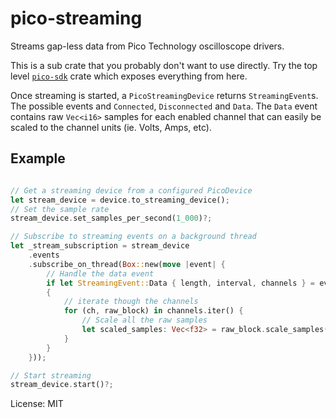 # pico-streaming

Streams gap-less data from Pico Technology oscilloscope drivers.

This is a sub crate that you probably don't want to use directly. Try the top level
[`pico-sdk`](https://crates.io/crates/pico-sdk) crate which exposes everything from here.

Once streaming is started, a `PicoStreamingDevice` returns `StreamingEvent`s. The possible events
and `Connected`, `Disconnected` and `Data`. The `Data` event contains raw `Vec<i16>` samples for
each enabled channel that can easily be scaled to the channel units (ie. Volts, Amps, etc).


## Example
```rust

// Get a streaming device from a configured PicoDevice
let stream_device = device.to_streaming_device();
// Set the sample rate
stream_device.set_samples_per_second(1_000)?;

// Subscribe to streaming events on a background thread
let _stream_subscription = stream_device
    .events
    .subscribe_on_thread(Box::new(move |event| {
        // Handle the data event
        if let StreamingEvent::Data { length, interval, channels } = event
        {
            // iterate though the channels
            for (ch, raw_block) in channels.iter() {
                // Scale all the raw samples
                let scaled_samples: Vec<f32> = raw_block.scale_samples();
            }
        }
    }));

// Start streaming
stream_device.start()?;
```


License: MIT
